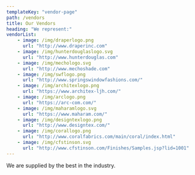 ```yaml
---
templateKey: "vendor-page"
path: /vendors
title: Our Vendors
heading: "We represent:"
vendorList:
    - image: /img/draperlogo.png
      url: "http://www.draperinc.com"
    - image: /img/hunterdouglaslogo.svg
      url: "http://www.hunterdouglas.com"
    - image: /img/mechologo.svg
      url: "http://www.mechoshade.com"
    - image: /img/swflogo.png
      url: "http://www.springswindowfashions.com/"
    - image: /img/architexlogo.png
      url: "https://www.architex-ljh.com/"
    - image: /img/arclogo.png
      url: "https://arc-com.com/"
    - image: /img/maharamlogo.svg
      url: "https://www.maharam.com/"
    - image: /img/designtexlogo.png
      url: "http://www.designtex.com/"
    - image: /img/corallogo.png
      url: "http://www.coralfabrics.com/main/coral/index.html"
    - image: /img/cfstinson.svg
      url: "http://www.cfstinson.com/Finishes/Samples.jsp?lid=1001"
---
```


We are supplied by the best in the industry.
